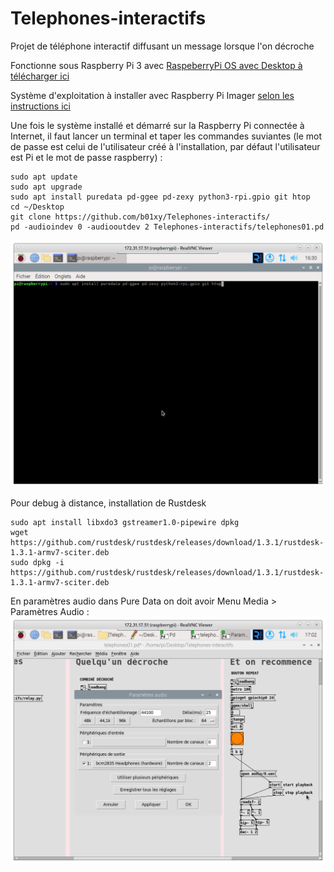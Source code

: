 # Telephones-interactifs
Projet de téléphone interactif diffusant un message lorsque l'on décroche

Fonctionne sous Raspberry Pi 3 avec [RaspeberryPi OS avec Desktop à télécharger ici](https://downloads.raspberrypi.com/raspios_armhf/images/raspios_armhf-2024-07-04/2024-07-04-raspios-bookworm-armhf.img.xz) 

Système d'exploitation à installer avec Raspberry Pi Imager [selon les instructions ici](https://www.raspberrypi.com/software/)

Une fois le système installé et démarré sur la Raspberry Pi connectée à Internet, il faut lancer un terminal et taper les commandes suviantes (le mot de passe est celui de l'utilisateur créé à l'installation, par défaut l'utilisateur est Pi et le mot de passe raspberry) :
````
sudo apt update
sudo apt upgrade
sudo apt install puredata pd-ggee pd-zexy python3-rpi.gpio git htop
cd ~/Desktop
git clone https://github.com/b01xy/Telephones-interactifs/
pd -audioindev 0 -audiooutdev 2 Telephones-interactifs/telephones01.pd
````
![terminal](images/Terminal-pi.png)

Pour debug à distance, installation de Rustdesk

````
sudo apt install libxdo3 gstreamer1.0-pipewire dpkg
wget https://github.com/rustdesk/rustdesk/releases/download/1.3.1/rustdesk-1.3.1-armv7-sciter.deb
sudo dpkg -i https://github.com/rustdesk/rustdesk/releases/download/1.3.1/rustdesk-1.3.1-armv7-sciter.deb
````

En paramètres audio dans Pure Data on doit avoir Menu Media > Paramètres Audio :
![param](images/CapturePArametresAudioPd.png)

